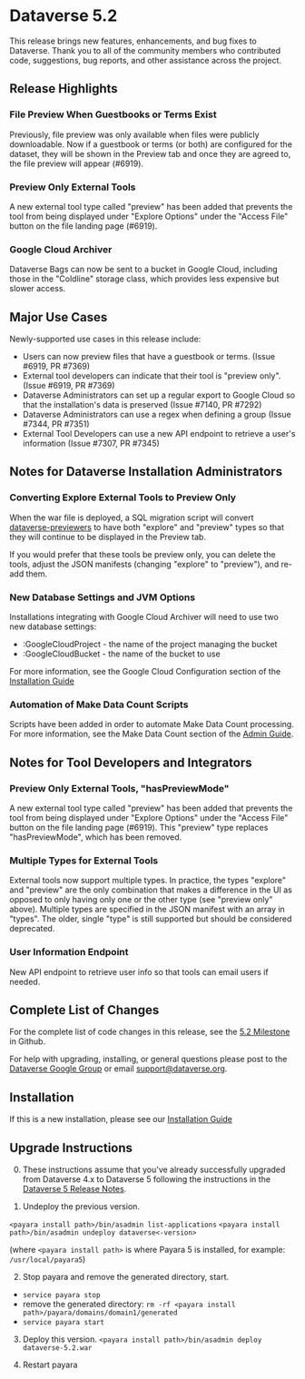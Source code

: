 # Dataverse 5.2

This release brings new features, enhancements, and bug fixes to Dataverse. Thank you to all of the community members who contributed code, suggestions, bug reports, and other assistance across the project.

## Release Highlights

### File Preview When Guestbooks or Terms Exist

Previously, file preview was only available when files were publicly downloadable. Now if a guestbook or terms (or both) are configured for the dataset, they will be shown in the Preview tab and once they are agreed to, the file preview will appear (#6919).

### Preview Only External Tools

A new external tool type called "preview" has been added that prevents the tool from being displayed under "Explore Options" under the "Access File" button on the file landing page (#6919).

### Google Cloud Archiver

Dataverse Bags can now be sent to a bucket in Google Cloud, including those in the "Coldline" storage class, which provides less expensive but slower access.

## Major Use Cases

Newly-supported use cases in this release include:

- Users can now preview files that have a guestbook or terms. (Issue #6919, PR #7369)
- External tool developers can indicate that their tool is "preview only". (Issue #6919, PR #7369)
- Dataverse Administrators can set up a regular export to Google Cloud so that the installation's data is preserved (Issue #7140, PR #7292)
- Dataverse Administrators can use a regex when defining a group (Issue #7344, PR #7351)
- External Tool Developers can use a new API endpoint to retrieve a user's information (Issue #7307, PR #7345)

## Notes for Dataverse Installation Administrators

### Converting Explore External Tools to Preview Only

When the war file is deployed, a SQL migration script will convert [dataverse-previewers][] to have both "explore" and "preview" types so that they will continue to be displayed in the Preview tab.

If you would prefer that these tools be preview only, you can delete the tools, adjust the JSON manifests (changing "explore" to "preview"), and re-add them.

[dataverse-previewers]: https://github.com/GlobalDataverseCommunityConsortium/dataverse-previewers

### New Database Settings and JVM Options

Installations integrating with Google Cloud Archiver will need to use two new database settings:

- :GoogleCloudProject - the name of the project managing the bucket
- :GoogleCloudBucket - the name of the bucket to use

For more information, see the Google Cloud Configuration section of the [Installation Guide](https://guides.dataverse.org/en/5.2/installation/)

### Automation of Make Data Count Scripts

Scripts have been added in order to automate Make Data Count processing. For more information, see the Make Data Count section of the [Admin Guide](https://guides.dataverse.org/en/5.2/admin/).

## Notes for Tool Developers and Integrators

### Preview Only External Tools, "hasPreviewMode"

A new external tool type called "preview" has been added that prevents the tool from being displayed under "Explore Options" under the "Access File" button on the file landing page (#6919). This "preview" type replaces "hasPreviewMode", which has been removed.

### Multiple Types for External Tools

External tools now support multiple types. In practice, the types "explore" and "preview" are the only combination that makes a difference in the UI as opposed to only having only one or the other type (see "preview only" above). Multiple types are specified in the JSON manifest with an array in "types". The older, single "type" is still supported but should be considered deprecated.

### User Information Endpoint

New API endpoint to retrieve user info so that tools can email users if needed.

## Complete List of Changes

For the complete list of code changes in this release, see the [5.2 Milestone](https://github.com/IQSS/dataverse/milestone/92?closed=1) in Github.

For help with upgrading, installing, or general questions please post to the [Dataverse Google Group](https://groups.google.com/forum/#!forum/dataverse-community) or email support@dataverse.org.

## Installation

If this is a new installation, please see our [Installation Guide](https://guides.dataverse.org/en/5.2/installation/)

## Upgrade Instructions

0. These instructions assume that you've already successfully upgraded from Dataverse 4.x to  Dataverse 5 following the instructions in the [Dataverse 5 Release Notes](https://github.com/IQSS/dataverse/releases/tag/v5.0).

1. Undeploy the previous version.

`<payara install path>/bin/asadmin list-applications`
`<payara install path>/bin/asadmin undeploy dataverse<-version>`

(where `<payara install path>` is where Payara 5 is installed, for example: `/usr/local/payara5`)

2. Stop payara and remove the generated directory, start.

- `service payara stop`
- remove the generated directory: 
`rm -rf <payara install path>/payara/domains/domain1/generated`
- `service payara start`

3. Deploy this version.
`<payara install path>/bin/asadmin deploy dataverse-5.2.war`

4. Restart payara
